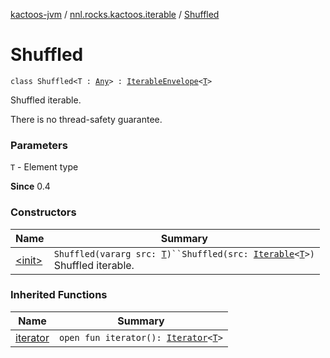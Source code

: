 [kactoos-jvm](../../index.md) / [nnl.rocks.kactoos.iterable](../index.md) / [Shuffled](./index.md)

# Shuffled

`class Shuffled<T : `[`Any`](https://kotlinlang.org/api/latest/jvm/stdlib/kotlin/-any/index.html)`> : `[`IterableEnvelope`](../-iterable-envelope/index.md)`<`[`T`](index.md#T)`>`

Shuffled iterable.

There is no thread-safety guarantee.

### Parameters

`T` - Element type

**Since**
0.4

### Constructors

| Name | Summary |
|---|---|
| [&lt;init&gt;](-init-.md) | `Shuffled(vararg src: `[`T`](index.md#T)`)``Shuffled(src: `[`Iterable`](https://kotlinlang.org/api/latest/jvm/stdlib/kotlin.collections/-iterable/index.html)`<`[`T`](index.md#T)`>)`<br>Shuffled iterable. |

### Inherited Functions

| Name | Summary |
|---|---|
| [iterator](../-iterable-envelope/iterator.md) | `open fun iterator(): `[`Iterator`](https://kotlinlang.org/api/latest/jvm/stdlib/kotlin.collections/-iterator/index.html)`<`[`T`](../-iterable-envelope/index.md#T)`>` |
